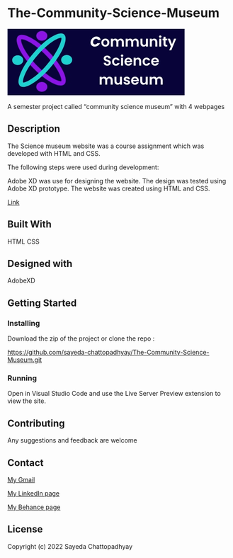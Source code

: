 # The-Community-Science-Museum

![image](images/logo.museum.jpg)

A semester project called “community science museum” with 4 webpages

## Description

The Science museum website was a course assignment which was developed with HTML and CSS.

The following steps were used during development:

Adobe XD was use for designing the website.
The design was tested using Adobe XD prototype.
The website was created using HTML and CSS.

<a href="https://dreamy-curran-2df551.netlify.app ">Link</a>

## Built With

HTML
CSS

## Designed with

AdobeXD

## Getting Started

### Installing

Download the zip of the project or clone the repo :

https://github.com/sayeda-chattopadhyay/The-Community-Science-Museum.git

### Running

Open in Visual Studio Code and use the Live Server Preview extension to view the site.

## Contributing

Any suggestions and feedback are welcome

## Contact

[My Gmail](mailto:sayeda.b@gmail.com)

[My LinkedIn page](https://www.linkedin.com/in/sayeda-chattopadhyay-7b33ba156/)

[My Behance page](https://www.behance.net/gallery/111339401/UX-Portfolio)

## License

Copyright (c) 2022 Sayeda Chattopadhyay
